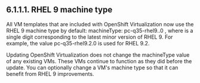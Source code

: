 ## 6.1.1.1. RHEL 9 machine type

All VM templates that are included with OpenShift Virtualization now use the RHEL 9 machine type by default: machineType: pc-q35-rhel9.<y>.0 , where <y> is a single digit corresponding to the latest minor version of RHEL 9. For example, the value pc-q35-rhel9.2.0 is used for RHEL 9.2.

Updating OpenShift Virtualization does not change the machineType value of any existing VMs. These VMs continue to function as they did before the update. You can optionally change a VM's machine type so that it can benefit from RHEL 9 improvements.

<!-- image -->

